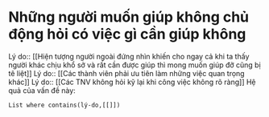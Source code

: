 # Những người muốn giúp không chủ động hỏi có việc gì cần giúp không
Lý do:: [[Hiện tượng người ngoài đứng nhìn khiến cho ngay cả khi ta thấy người khác chịu khổ sở và rất cần được giúp thì mong muốn giúp đỡ cũng bị tê liệt]]
Lý do:: [[Các thành viên phải ưu tiên làm những việc quan trọng khác]]
Lý do:: [[Các TNV không hỏi kỹ lại khi công việc không rõ ràng]]
Hệ quả của vấn đề này:
```dataview
List where contains(lý-do,[[]])
```
